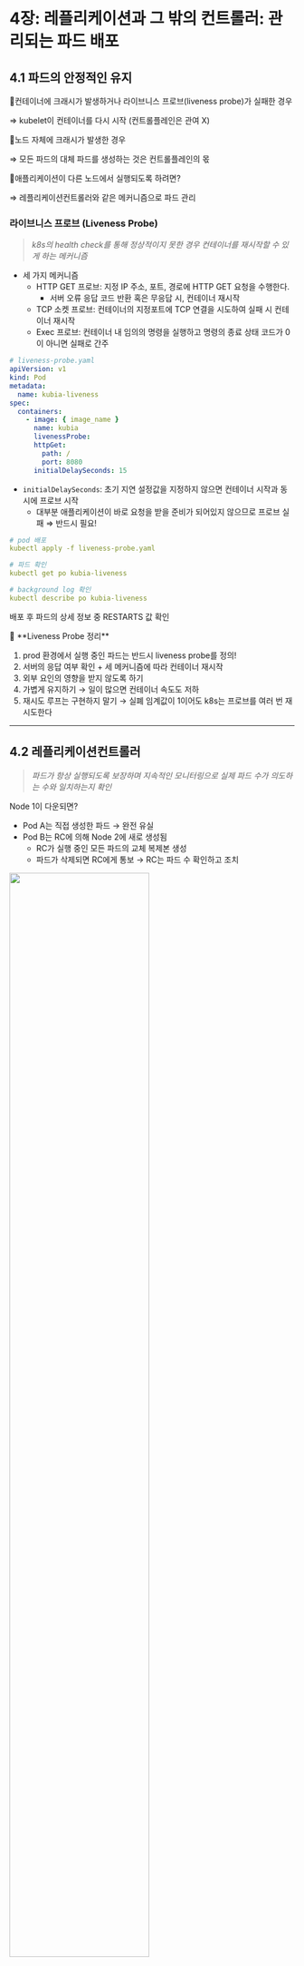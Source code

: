 # 4장: 레플리케이션과 그 밖의 컨트롤러: 관리되는 파드 배포

## 4.1 파드의 안정적인 유지

📍컨테이너에 크래시가 발생하거나 라이브니스 프로브(liveness probe)가 실패한 경우

⇒ kubelet이 컨테이너를 다시 시작 (컨트롤플레인은 관여 X)

📍노드 자체에 크래시가 발생한 경우

⇒ 모든 파드의 대체 파드를 생성하는 것은 컨트롤플레인의 몫

📍애플리케이션이 다른 노드에서 실행되도록 하려면?

⇒ 레플리케이션컨트롤러와 같은 메커니즘으로 파드 관리

### 라이브니스 프로브 (Liveness Probe)

> _k8s의 health check를 통해 정상적이지 못한 경우 컨테이너를 재시작할 수 있게 하는 메커니즘_

- 세 가지 메커니즘
  - HTTP GET 프로브: 지정 IP 주소, 포트, 경로에 HTTP GET 요청을 수행한다.
    - 서버 오류 응답 코드 반환 혹은 무응답 시, 컨테이너 재시작
  - TCP 소켓 프로브: 컨테이너의 지정포트에 TCP 연결을 시도하여 실패 시 컨테이너 재시작
  - Exec 프로브: 컨테이너 내 임의의 명령을 실행하고 명령의 종료 상태 코드가 0이 아니면 실패로 간주

```yaml
# liveness-probe.yaml
apiVersion: v1
kind: Pod
metadata:
  name: kubia-liveness
spec:
  containers:
    - image: { image_name }
      name: kubia
      livenessProbe:
      httpGet:
        path: /
        port: 8080
      initialDelaySeconds: 15
```

- `initialDelaySeconds`: 초기 지연 설정값을 지정하지 않으면 컨테이너 시작과 동시에 프로브 시작
  - 대부분 애플리케이션이 바로 요청을 받을 준비가 되어있지 않으므로 프로브 실패 ⇒ 반드시 필요!

```yaml
# pod 배포
kubectl apply -f liveness-probe.yaml

# 파드 확인
kubectl get po kubia-liveness

# background log 확인
kubectl describe po kubia-liveness
```

배포 후 파드의 상세 정보 중 RESTARTS 값 확인

<aside>
💬 **Liveness Probe 정리**

1. prod 환경에서 실행 중인 파드는 반드시 liveness probe를 정의!
2. 서버의 응답 여부 확인 + 세 메커니즘에 따라 컨테이너 재시작
3. 외부 요인의 영향을 받지 않도록 하기
4. 가볍게 유지하기 → 일이 많으면 컨테이너 속도도 저하
5. 재시도 루프는 구현하지 말기 → 실폐 임계값이 1이어도 k8s는 프로브를 여러 번 재시도한다

</aside>

---

## 4.2 레플리케이션컨트롤러

> _파드가 항상 실행되도록 보장하며 지속적인 모니터링으로 실제 파드 수가 의도하는 수와 일치하는지 확인_

Node 1이 다운되면?

- Pod A는 직접 생성한 파드 → 완전 유실
- Pod B는 RC에 의해 Node 2에 새로 생성됨
  - RC가 실행 중인 모든 파드의 교체 복제본 생성
  - 파드가 삭제되면 RC에게 통보 → RC는 파드 수 확인하고 조치

<img src="https://user-images.githubusercontent.com/70079416/219946520-f4c9756a-323a-4ce1-b013-e5ca1b3ddd6e.pngg" width="70%" height="70%" />

**레플리케이션컨트롤러의 세 가지 요소**

- 레이블 셀렉터(파드 셀렉터): 레플리케이션컨트롤러의 범위에 있는 파드 결정
- 레플리카 수: 실행할 파드의 desired 수
  - 유일하게 기존 파드에 영향을 주는 요소
- 파드 템플릿: 새로 파드 레플리카 생성할 때 사용

<img src="https://user-images.githubusercontent.com/70079416/219946515-5fdeb818-b8ca-4118-beb6-fd669891dfaa.png" width="70%" height="70%" />
레이블 셀렉터 변경 시 → 기존 파드가 RC 범위를 벗어나 컨트롤러가 해당 파드에 대한 관리를 중지

### RC 생성

> _RC 정의파일에 파드 셀렉터를 지정하지 않는다 → k8s가 파드 템플릿에서 추출하도록_

파드 템플릿의 파드 레이블과 RC의 레이블 셀렉터가 완전히 일치해야 한다 ⇒ 그렇지 않으면 새 파드를 무한생성

### RC 동작원리

> _파드 삭제 자체가 아닌 파드가 부족한 결과적인 상태에 대응하여 새 파드를 생성_

기존 레이블에 새로운 레이블을 추가하면? ⇒ RC의 범위에 영향을 미치지 않으므로 아무 변화 없음

기존 레이블을 변경하면? ⇒ 레이블이 변경된 파드는 RC의 범위를 벗어나 RC가 관리하지 않는 파드가 되고, RC는 레플리카 수에 맞게 기존 레이블의 새 파드를 생성한다.

📍파드 레이블 대신 RC의 레이블 셀렉터를 수정하면?

모든 파드가 RC의 범위를 벗어나 레플리카 수에 맞게 새 파드를 생성한다.

📍파드 템플릿을 변경하면? (177p.)

⇒ 기존 파드에는 아무 영향 없다

---

## 4.3 레플리카셋

> _차세대 레플리케이션컨트롤러 (완전히 대체할 것)_

| 레플리케이션컨트롤러                               | 레플리카셋                                               |
| -------------------------------------------------- | -------------------------------------------------------- |
| 특정 레이블이 있는 파드만 매칭 가능                | 특정 레이블이 없는 파드와 매칭 가능                      |
| 레이블이 evn=prod, env=dev인 파드 동시 매칭 불가능 | 하나의 레플리카셋으로 두 파드 세트 모두 매칭 가능        |
| 레이블 키 존재만으로 파드 매칭 불가능              | 레이블값 상관없이 특정 레이블 키를 갖는 파드와 매칭 가능 |

```yaml
# kubia-rc.yaml
apiVersion: v1
kind: ReplicationController
metadata:
  name: kubia
spec:
  replicas: 3
  elector:
    app: kubia
template:
  metadata:
    labels:
      app: kubia
  spec:
    containers:
      - name: kubia
        image: gwmelody/kubia
        ports:
          - containerPort: 8080
```

```yaml
# kubia-rc.yaml
apiVersion: apps/v1
kind: ReplicaSet
metadata:
  name: kubia
spec:
  replicas: 3
  selector:
    matchLabels:
      app: kubia
template:
  metadata:
    labels:
      app: kubia
  spec:
    containers:
      - name: kubia
        image: gwmelody/kubia
```

### 표현적인 레이블 셀렉터

```yaml
---
selector:
  matchExpressions:
    - key: app
      operator: In
      values:
        - kubia
```

⇒ 파드의 키가 app인 레이블 포함하고, 레이블의 값은 kubia여야 한다

- `In` / `NotIn`: 레이블의 값이 지정된 값 중 하나와 일치/불일치
- `Exists` / `DoesNotExist`: 지정된 키를 가진 레이블이 포함/미포함

---

## 4.4 데몬셋

| 레플리카셋                                   | 데몬셋                                                               |
| -------------------------------------------- | -------------------------------------------------------------------- |
| 클러스터 내 어딘가에 지정된 수만큼 파드 실행 | 클러스터의 모든 노드에, 노드당 하나의 파드만 실행                    |
| 원하는 수의 파드 복제본이 존재하는지 확인    | 원하는 복제본 수 개념 X                                              |
| 레플리카 수에 맞게 파드 생성                 | 다른 곳에 파드 생성 X                                                |
|                                              | 새 노드가 클러스터에 추가되면 즉시 새 파드 인스턴스를 새 노드에 배포 |
|                                              | 얘도 파드 템플릿 존재                                                |

<img src="https://user-images.githubusercontent.com/70079416/219946518-56adf232-d8ad-4580-bf7b-c791fc4f6c10.png" width="70%" height="70%" />

---

## 4.5 완료 가능한 태스크에서의 파드

### Job 리소스

파드의 컨테이너 내부에서 실행 중인 프로세스가 완료되면 컨테이너를 재시작하지 않는 파드 실행

- 노드에 장애 발생 시 → 잡이 관리하고 있던 파드는 다른 노드로 스케줄링
- 프로세스 자체에 장애가 생길 시 → 잡에서 컨테이너 재시작 여부를 설정
- [spec] > [restartPolicy] : `OnFailure`/`Never`로 명시적 설정 (`Always`로 설정X)

### 잡에서 여러 파드 인스턴스 실행하기

> _Job spec에 `completions`와 `parallelism` 속성 설정_

- `completions` → 순차적으로 실행할 파드 수 정의
- `parallelism` → 병렬로 실행할 수 있는 파드 수 정의

**잡 스케일링**

```bash
# 맨 뒤에 parallelism 속성 변경 가능 → 그 수만큼 파드 실행
kubectl scale {job_name} --replicas 3
```

**잡 파드의 완료 시간 제한하기**

[spec]에 `activeDeadlineSeconds` 속성으로 시간 제한

- 더 오래 실행되면 시스템 종료 및 잡 실패로 표시

---

## 4.6 잡을 주기적으로 실행하기

### CronJob 리소스

> _특정 시간 또는 지정된 간격으로 파드를 반복 실행_

```yaml
# cronjob.yaml
apiVersion: batch/v1
kind: CronJob
---
spec:
  schedule: " "
  jobTemplate:
    spec:
      template:
        metadata:
          labels:
            app: { name }
        spec:
          restartPolicy: OnFailure
          containers:
```
